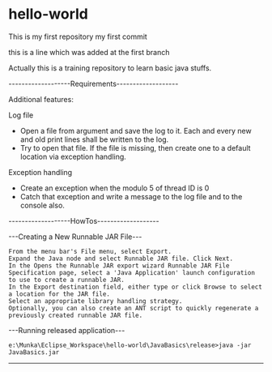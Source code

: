 # hello-world
This is my first repository
my first commit

this is a line which was added at the first branch

Actually this is a training repository to learn basic java stuffs.

-------------------Requirements-------------------

Additional features:

Log file
- Open a file from argument and save the log to it. Each and every new and old print lines shall be written to the log.
 - Try to open that file. If the file is missing, then create one to a default location via exception handling. 
 
Exception handling
- Create an exception when the modulo 5 of thread ID is 0
 - Catch that exception and write a message to the log file and to the console also.
	
-------------------HowTos-------------------

---Creating a New Runnable JAR File---

    From the menu bar's File menu, select Export.
    Expand the Java node and select Runnable JAR file. Click Next.
    In the Opens the Runnable JAR export wizard Runnable JAR File Specification page, select a 'Java Application' launch configuration to use to create a runnable JAR.
    In the Export destination field, either type or click Browse to select a location for the JAR file.
    Select an appropriate library handling strategy.
    Optionally, you can also create an ANT script to quickly regenerate a previously created runnable JAR file.


---Running released application---

	e:\Munka\Eclipse_Workspace\hello-world\JavaBasics\release>java -jar JavaBasics.jar


---------------------------------------------